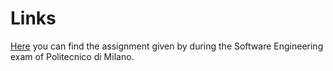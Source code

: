 # Links
[Here](R&DD%20Assignment%20A.Y.%202020-2021.pdf) you can find the assignment given by during the Software Engineering exam of Politecnico di Milano.


